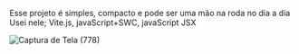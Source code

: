 Esse projeto é simples, compacto e pode ser uma mão na roda no dia a dia 
Usei nele; Vite.js, javaScript+SWC, javaScript JSX



![Captura de Tela (778)](https://github.com/ANj0Geladu/listagem-de-tarefas/assets/108652849/fc0088ab-1115-4b03-a7ef-0e27fae6ef5d)
